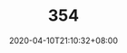 ---
title: "354"
date: 2020-04-10T21:10:32+08:00
type: exhibitions
draft: false
subtitle: 
cover: 
# Type: visual_art, public_art, film_art, performing_art
type_of_art: visual_art

host: NTHU ArtsCenter
performer:
location: NTHU ArtsCenter
start_date: 2020-01-01
end_date: 2020-12-31
daily_start_time: 08:00
daily_end_time: 17:00
ticket_info: 
registration_link: 
---
